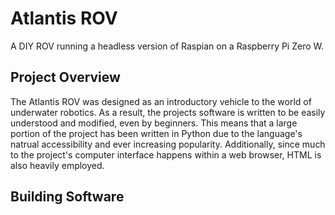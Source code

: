 # Atlantis ROV
A DIY ROV running a headless version of Raspian on a Raspberry Pi Zero W. 

## Project Overview

The Atlantis ROV was designed as an introductory vehicle to the world of underwater robotics. As a result, the projects software is written to be easily understood and modified, even by beginners. This means that a large portion of the project has been written in Python due to the language's natrual accessibility and ever increasing popularity. Additionally, since much to the project's computer interface happens within a web browser, HTML is also heavily employed. 
## Building Software

